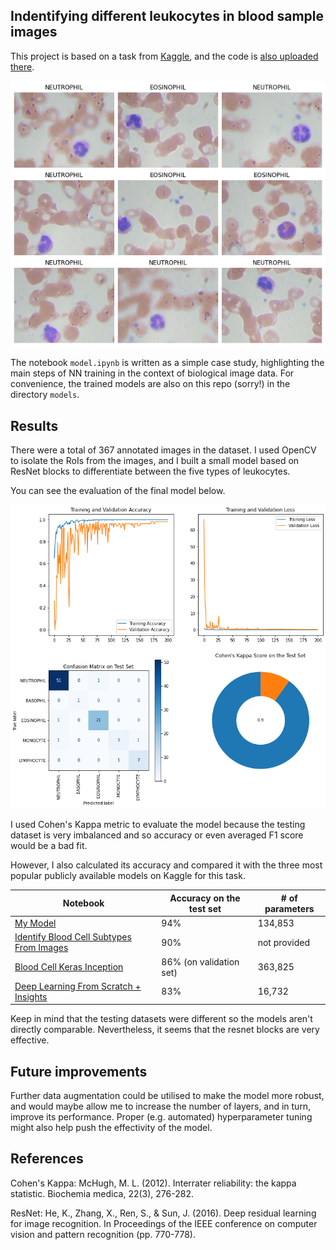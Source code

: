 ## Indentifying different leukocytes in blood sample images

This project is based on a task from [Kaggle](https://www.kaggle.com/paultimothymooney/blood-cells), and the code is [also uploaded there](https://www.kaggle.com/eugleo/opencv-object-selection-tensorflow-94-test-acc).

![The input of the model is a 640 x 280 image of a blood sample](images/data.png)

The notebook `model.ipynb` is written as a simple case study, highlighting the main steps of NN training in the context of biological image data. For convenience, the trained models are also on this repo (sorry!) in the directory `models`.


## Results

There were a total of 367 annotated images in the dataset. I used OpenCV to isolate the RoIs from the images, and I built a small model based on ResNet blocks to differentiate between the five types of leukocytes.

You can see the evaluation of the final model below.

![The evaluation of the final model](images/model.png)

I used Cohen's Kappa metric to evaluate the model because the testing dataset is very imbalanced and so accuracy or even averaged F1 score would be a bad fit.

However, I also calculated its accuracy and compared it with the three most popular publicly available models on Kaggle for this task.

| Notebook                                                                                                                  | Accuracy on the test set | # of parameters |
|---------------------------------------------------------------------------------------------------------------------------|--------------------------|-----------------|
| [My Model](https://www.kaggle.com/eugleo/opencv-object-selection-tensorflow-94-test-acc/) | 94% | 134,853 |
| [Identify Blood Cell Subtypes From Images](https://www.kaggle.com/paultimothymooney/identify-blood-cell-subtypes-from-images) | 90%                      | not provided    |
| [Blood Cell Keras Inception](https://www.kaggle.com/kartiksharma522/blood-cell-keras-inception)                               | 86% (on validation set)  | 363,825         |
| [Deep Learning From Scratch + Insights](https://www.kaggle.com/placidpanda/deep-learning-from-scratch-insights)              | 83%                      | 16,732          |

Keep in mind that the testing datasets were different so the models aren't directly comparable. Nevertheless, it seems that the resnet blocks are very effective.

## Future improvements

Further data augmentation could be utilised to make the model more robust, and would maybe allow me to increase the number of layers, and in turn, improve its performance. Proper (e.g. automated) hyperparameter tuning might also help push the effectivity of the model.

## References

Cohen's Kappa: McHugh, M. L. (2012). Interrater reliability: the kappa statistic. Biochemia medica, 22(3), 276-282.

ResNet: He, K., Zhang, X., Ren, S., & Sun, J. (2016). Deep residual learning for image recognition. In Proceedings of the IEEE conference on computer vision and pattern recognition (pp. 770-778).
